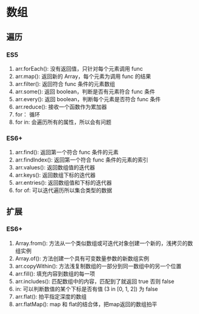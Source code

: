 # 数组

## 遍历

### ES5

1. arr.forEach():   没有返回值，只针对每个元素调用 func
2. arr.map():       返回新的 Array，每个元素为调用 func 的结果
3. arr.filter():    返回符合 func 条件的元素数组
4. arr.some():      返回 boolean，判断是否有元素符合 func 条件
5. arr.every():     返回 boolean，判断每个元素是否符合 func 条件
6. arr.reduce():    接收一个函数作为累加器
7. for：            循环
8. for in:          会遍历所有的属性，所以会有问题

### ES6+

1. arr.find():      返回第一个符合 func 条件的元素
2. arr.findIndex(): 返回第一个符合 func 条件的元素的索引
3. arr.values():    返回数组值的迭代器
4. arr.keys():      返回数组下标的迭代器
5. arr.entries():   返回数组值和下标的迭代器
6. for of:          可以迭代遍历所以集合类型的数据

## 扩展

### ES6+

1. Array.from():        方法从一个类似数组或可迭代对象创建一个新的，浅拷贝的数组实例
2. Array.of():          方法创建一个具有可变数量参数的新数组实例
3. arr.copyWithin():    方法浅复制数组的一部分到同一数组中的另一个位置
4. arr.fill():          填充内容到数组的每一项
5. arr.includes():      匹配数组中的内容，匹配到了就返回 true 否则 false
6. in:                  可以判断数值的某个下标是否有值 (3 in [0, 1, 2]) 为 false 
7. arr.flat():          拍平指定深度的数组
8. arr.flatMap():       map 和 flat的结合体，把map返回的数组拍平
